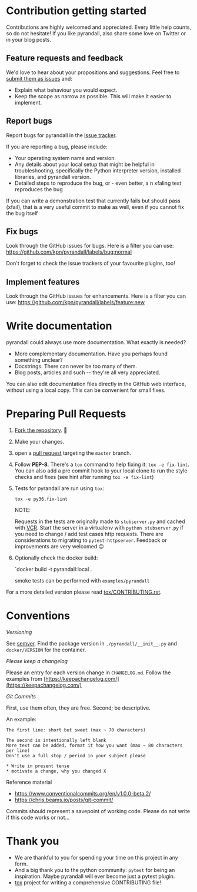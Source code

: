 # Contribution getting started

Contributions are highly welcomed and appreciated. Every little help
counts, so do not hesitate\! If you like pyrandall, also share some love on
Twitter or in your blog posts.

## Feature requests and feedback

We'd love to hear about your propositions and suggestions.
Feel free to [submit them as issues](https://github.com/kpn/pyrandall/issues)
and:

  - Explain what behaviour you would expect.
  - Keep the scope as narrow as possible. This will make it easier to
    implement.

## Report bugs

Report bugs for pyrandall in the [issue tracker](https://github.com/kpn/pyrandall/issues).

If you are reporting a bug, please include:

  - Your operating system name and version.
  - Any details about your local setup that might be helpful in
    troubleshooting, specifically the Python interpreter version,
    installed libraries, and pyrandall version.
  - Detailed steps to reproduce the bug, or - even better, a n xfaling
    test reproduces the bug

If you can write a demonstration test that currently fails but should
pass (xfail), that is a very useful commit to make as well, even if you
cannot fix the bug itself

## Fix bugs

Look through the GitHub issues for bugs. Here is a filter you can use:
<https://github.com/kpn/pyrandall/labels/bug:normal>

Don't forget to check the issue trackers of your favourite plugins,
too\!

## Implement features

Look through the GitHub issues for enhancements. Here is a filter you
can use: <https://github.com/kpn/pyrandall/labels/feature:new>

# Write documentation

pyrandall could always use more documentation. What exactly is needed?

  - More complementary documentation. Have you perhaps found something
    unclear?
  - Docstrings. There can never be too many of them.
  - Blog posts, articles and such -- they're all very appreciated.

You can also edit documentation files directly in the GitHub web
interface, without using a local copy. This can be convenient for small
fixes.

# Preparing Pull Requests


1.  [Fork the repository](https://help.github.com/articles/fork-a-repo/). :trident:

2.  Make your changes.

3.  open a [pull request](https://help.github.com/articles/about-pull-requests/)
    targeting the `master` branch.

4.  Follow **PEP-8**. There's a `tox` command to help fixing it: `tox -e
    fix-lint`. You can also add a pre commit hook to your local clone to
    run the style checks and fixes (see hint after running `tox -e
    fix-lint`)

5.  Tests for pyrandall are run using `tox`:

    `tox -e py36,fix-lint`

    NOTE:

    Requests in the tests are originally made to `stubserver.py` and cached with [VCR](https://vcrpy.readthedocs.io/en/latest/usage.html).
    Start the server in a virtualenv with `python stubserver.py`
    if you need to change / add test cases http requests. There are considerations to migrating to `pytest-httpserver`.
    Feedback or improvements are very welcomed :wink:


6.  Optionally check the docker build:

    `docker build -t pyrandall:local .

    smoke tests can be performed with `examples/pyrandall`

For a more detailed version please read [tox/CONTRIBUTING.rst](https://github.com/tox-dev/tox/blob/master/CONTRIBUTING.rst#long-version).


# Conventions

*Versioning*

See [semver](https://semver.org/). Find the package version in `./pyrandall/__init__.py` and `docker/VERSION` for the container.

*Please keep a changelog*

Please an entry for each version change in `CHANGELOG.md`. Follow the examples from [https://keepachangelog.com/](https://keepachangelog.com/)

*Git Commits*

First, use them often, they are free. Second; be descriptive.

An example:

```
The first line: short but sweet (max ~ 70 characters)

The second is intentionally left blank
More text can be added, format it how you want (max ~ 80 characters per line)
Don't use a full stop / period in your subject please

* Write in present tense
* motivate a change, why you changed X
```

Reference material
* https://www.conventionalcommits.org/en/v1.0.0-beta.2/
* https://chris.beams.io/posts/git-commit/

Commits should represent a savepoint of working code. Please do not write if this code works or not...


# Thank you

* We are thankful to you for spending your time on this project in any form.
* And a big thank you to the python community: `pytest` for being an inspiration. Maybe pyrandall will ever become just a pytest plugin.
* [tox](https://tox.readthedocs.io/en/latest/) project for writing a comprehensive CONTRIBUTING file!
